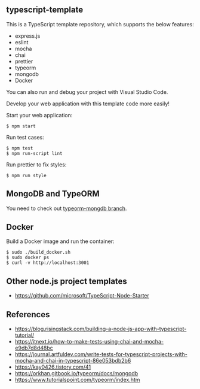## typescript-template

This is a TypeScript template repository, which supports the below features:

- express.js
- eslint
- mocha
- chai
- prettier
- typeorm
- mongodb
- Docker

You can also run and debug your project with Visual Studio Code.

Develop your web application with this template code more easily!

Start your web application:

```
$ npm start
```

Run test cases:

```
$ npm test
$ npm run-script lint
```

Run prettier to fix styles:

```
$ npm run style
```

## MongoDB and TypeORM

You need to check out [typeorm-mongdb branch](https://github.com/joone/typescript-template/tree/typeorm-mongodb).

## Docker

Build a Docker image and run the container:

```
$ sudo ./build_docker.sh
$ sudo docker ps
$ curl -v http://localhost:3001
```

## Other node.js project templates

- https://github.com/microsoft/TypeScript-Node-Starter

## References

- https://blog.risingstack.com/building-a-node-js-app-with-typescript-tutorial/
- https://itnext.io/how-to-make-tests-using-chai-and-mocha-e9db7d8d48bc
- https://journal.artfuldev.com/write-tests-for-typescript-projects-with-mocha-and-chai-in-typescript-86e053bdb2b6
- https://kay0426.tistory.com/41
- https://orkhan.gitbook.io/typeorm/docs/mongodb
- https://www.tutorialspoint.com/typeorm/index.htm
